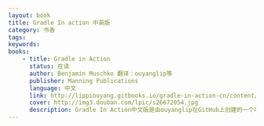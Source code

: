 ```yaml
---
layout: book
title: Gradle In action 中英版
category: 书香
tags: 
keywords: 
books: 
    - title: Gradle in Action
      status: 在读
      author: Benjamin Muschko 翻译：ouyanglip等 
      publisher: Manning Publications
      language: 中文
      link: http://lippiouyang.gitbooks.io/gradle-in-action-cn/content/
      cover: http://img3.douban.com/lpic/s26672054.jpg
      description: Gradle In Action中文版是由ouyanglip在GitHub上创建的一个项目，由众人共同翻译校验完成。<a href="https://github.com/LippiOuYang/GradleInActionZh" target="_blank">[Github托管地址]</a>
---
```

